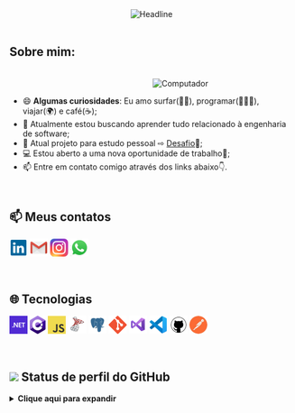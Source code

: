 <div align=center>
        <img src="https://readme-typing-svg.herokuapp.com?color=8FBC8F&size=32&center=true&vCenter=true&width=600&height=50&lines=Olá,+seja+bem-vindo(a)!+%F0%9F%91%8B;Meu+nome+é+Giulianno+L.+Ramos;Software+Developer;Programming+Enthusiast;Freelancer" alt="Headline" />
    </div>

</div>

<br>

  **<h2>Sobre mim:</h2>**
  <div align=left>
        <br>        
        <img src="https://user-images.githubusercontent.com/104398159/229950563-4adf5595-eba3-4ca5-9296-1b539ac2ee81.png" min-width="300px" max-width="300px" width="250px" align="right" alt="Computador">
        <br>        
        <ul>
            <li>😄 <b>Algumas curiosidades</b>: Eu amo surfar(🏄‍♂️), programar(👨🏼‍💻), viajar(🌍) e café(☕);</li>
            <li>🌱 Atualmente estou buscando aprender tudo relacionado à engenharia de software;</li>
            <li>🎯 Atual projeto para estudo pessoal ⇨ <a href="https://github.com/giuliannoramos/Desafio">Desafio</a>🤩;</li>            
            <li>💻 Estou aberto a uma nova oportunidade de trabalho🤝;</li>            
            <li>📫 Entre em contato comigo através dos links abaixo👇.</li>
        </ul>
   </div>
  
  <br>
  
  <div>

  ## 📫 Meus contatos
  
  <a href="https://www.linkedin.com/in/giulianno-ramos/" title="Linkedin"><img src="icons/linkedin.png" /></a>
  <a href="mailto:giuleramos@gmail.com" title="Gmail"><img src="icons/gmail.png" /></a>
  <a href="https://www.instagram.com/giulianno_ramos/" title="Instagram"><img src="icons/instagram.png" /></a>
  <a href="https://wa.me/047997275160/" title="Whatsapp"><img src="icons/whatsapp.png" /></a>
  
  <!--[![LinkedIn Badge](https://img.shields.io/badge/Linkedin-blue?style=flat-square&logo=Linkedin&logoColor=white&link=https://www.linkedin.com/in/giulianno-ramos/)](https://www.linkedin.com/in/giulianno-ramos-22a66313a/)&nbsp;
  [![Gmail Badge](https://img.shields.io/badge/Gmail-red?style=flat-square&logo=Gmail&logoColor=white)](mailto:giuleramos@gmail.com)&nbsp;
  [![Instagram Badge](https://img.shields.io/badge/Instagram-EB2A08?style=flat-square&logo=Instagram&logoColor=white)](https://www.instagram.com/giulianno_ramos/)&nbsp; 
  [![WhatsApp](https://img.shields.io/badge/WhatsApp-25D366?style=flat-square&logo=whatsapp&logoColor=white)](https://wa.me/047997275160/)&nbsp;-->

</div>

<br>

<div>

## 🌐 Tecnologias

<a href="https://dotnet.microsoft.com/" title="dotNet"><img src="icons/dotnet.png" /></a>
<a href="http://csharp.net/" title="C#"><img src="icons/csharp.png" /></a>
<a href="https://www.w3schools.com/js/default.asp" title="Javascript"><img src="icons/javascript.png" /></a>
<a href="https://www.microsoft.com/sql-server/" title="Sql Server"><img src="icons/sqlserver.png" /></a>
<a href="https://www.postgresql.org/" title="PostgreSQL"><img src="icons/PostgreSQL.png" /></a>
<a href="https://git-scm.com/" title="Git"><img src="icons/git.png" /></a>
<a href="https://visualstudio.microsoft.com/" title="Visual Studio"><img src="icons/vstudio.png" /></a>
<a href="https://code.visualstudio.com/" title="Visual Studio Code"><img src="icons/vscode.png" /></a>
<a href="https://github.com/" title="GitHub"><img src="icons/github.png" /></a>
<a href="https://www.postman.com/" title="Postman"><img src="icons/postman.png" /></a>

</div>

<br>

## <img src = "https://i.pinimg.com/originals/65/c4/f4/65c4f452571be1261e9c623f7da488ac.gif" width = 35px> Status de perfil do GitHub 


<details> 
  <summary><b> Clique aqui para expandir</b></summary>
  <br/>
  <div align=center>
        <h1>Atividade de Contribuição</h1>  
        <br>  
        <img src="https://github-readme-stats.vercel.app/api?username=giuliannoramos&show_icons=true&theme=dark&title_color=6FDA44&text_color=FFFFFF&icon_color=6FDA44" alt="GitHub Stats" height="150"/> 
        <img src="https://github-readme-streak-stats.herokuapp.com/?user=giuliannoramos&theme=dark&mode=weekly&date_format=j%20M%5B%20Y%5D&currStreakLabel=6FDA44&fire=6FDA44&ring=6FDA44" alt="GitHub Streak Stats" height="150"/>          
        <img height="150em" src="https://github-readme-stats.vercel.app/api/top-langs/?username=giuliannoramos&layout=compact&theme=dark&langs_count=7" align=center/>
        <br>        
   </div>   

<br>   

  <div align="center">
          <a href="https://hits.seeyoufarm.com"><img src="https://hits.seeyoufarm.com/api/count/incr/badge.svg?url=https%3A%2F%2Fgithub.com%2Fgiuliannoramos&count_bg=%2379C83D&title_bg=%23555555&icon=&icon_color=%23E7E7E7&title=Visitors&edge_flat=false"/></a>         
  </div>
